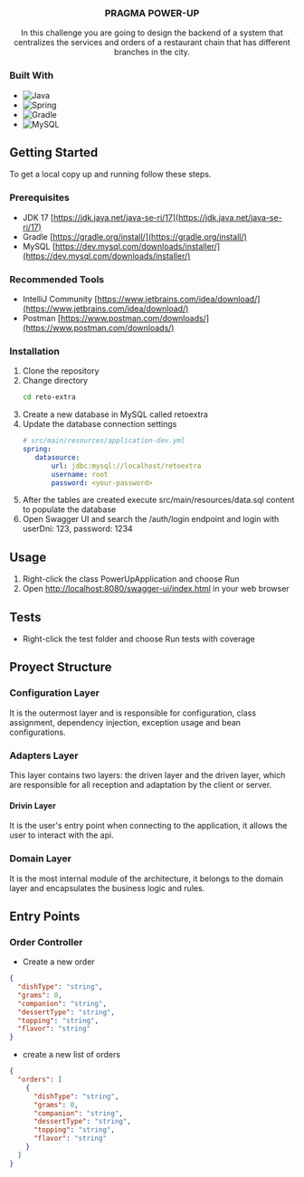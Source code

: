 <br />
<div align="center">
<h3 align="center">PRAGMA POWER-UP</h3>
  <p align="center">
    In this challenge you are going to design the backend of a system that centralizes the services and orders of a restaurant chain that has different branches in the city.
  </p>
</div>

### Built With

* ![Java](https://img.shields.io/badge/java-%23ED8B00.svg?style=for-the-badge&logo=java&logoColor=white)
* ![Spring](https://img.shields.io/badge/Spring-6DB33F?style=for-the-badge&logo=spring&logoColor=white)
* ![Gradle](https://img.shields.io/badge/Gradle-02303A.svg?style=for-the-badge&logo=Gradle&logoColor=white)
* ![MySQL](https://img.shields.io/badge/MySQL-00000F?style=for-the-badge&logo=mysql&logoColor=white)


<!-- GETTING STARTED -->
## Getting Started

To get a local copy up and running follow these steps.

### Prerequisites

* JDK 17 [https://jdk.java.net/java-se-ri/17](https://jdk.java.net/java-se-ri/17)
* Gradle [https://gradle.org/install/](https://gradle.org/install/)
* MySQL [https://dev.mysql.com/downloads/installer/](https://dev.mysql.com/downloads/installer/)

### Recommended Tools
* IntelliJ Community [https://www.jetbrains.com/idea/download/](https://www.jetbrains.com/idea/download/)
* Postman [https://www.postman.com/downloads/](https://www.postman.com/downloads/)

### Installation

1. Clone the repository
2. Change directory
   ```sh
   cd reto-extra
   ```
3. Create a new database in MySQL called retoextra
4. Update the database connection settings
   ```yml
   # src/main/resources/application-dev.yml
   spring:
      datasource:
          url: jdbc:mysql://localhost/retoextra
          username: root
          password: <your-password>
   ```
5. After the tables are created execute src/main/resources/data.sql content to populate the database
6. Open Swagger UI and search the /auth/login endpoint and login with userDni: 123, password: 1234

<!-- USAGE -->
## Usage

1. Right-click the class PowerUpApplication and choose Run
2. Open [http://localhost:8080/swagger-ui/index.html](http://localhost:8080/swagger-ui/index.html) in your web browser

<!-- ROADMAP -->
## Tests

- Right-click the test folder and choose Run tests with coverage

## Proyect Structure

### Configuration Layer

It is the outermost layer and is responsible for configuration, class assignment, dependency injection, exception usage and bean configurations.

### Adapters Layer

This layer contains two layers: the driven layer and the driven layer, which are responsible for all reception and adaptation by the client or server.

#### Drivin Layer

It is the user's entry point when connecting to the application, it allows the user to interact with the api.

### Domain Layer

It is the most internal module of the architecture, it belongs to the domain layer and encapsulates the business logic and rules.

## Entry Points

### Order Controller

- Create a new order
```json
{
  "dishType": "string",
  "grams": 0,
  "companion": "string",
  "dessertType": "string",
  "topping": "string",
  "flavor": "string"
}
```
- create a new list of orders
```json
{
  "orders": [
    {
      "dishType": "string",
      "grams": 0,
      "companion": "string",
      "dessertType": "string",
      "topping": "string",
      "flavor": "string"
    }
  ]
}
```